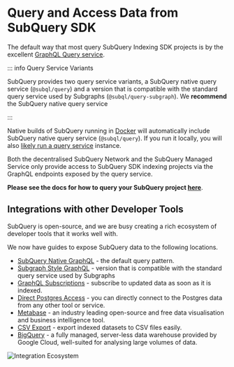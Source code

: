 # Query and Access Data from SubQuery SDK

The default way that most query SubQuery Indexing SDK projects is by the excellent [GraphQL Query service](./graphql.md).

::: info Query Service Variants

SubQuery provides two query service variants, a SubQuery native query service (`@subql/query`) and a version that is compatible with the standard query service used by Subgraphs (`@subql/query-subgraph`). We **recommend** the SubQuery native query service

:::

Native builds of SubQuery running in [Docker](../run.md#using-docker) will automatically include SubQuery native query service (`@subql/query`). If you run it locally, you will also [likely run a query service](../run.md#running-the-query-service) instance.

Both the decentralised SubQuery Network and the SubQuery Managed Service only provide access to SubQuery SDK indexing projects via the GraphQL endpoints exposed by the query service.

**Please see the docs for how to query your SubQuery project [here](./graphql.md)**.

## Integrations with other Developer Tools

SubQuery is open-source, and we are busy creating a rich ecosystem of developer tools that it works well with.

We now have guides to expose SubQuery data to the following locations.

- [SubQuery Native GraphQL](./graphql.md) - the default query pattern.
- [Subgraph Style GraphQL](./subgraph.md) - version that is compatible with the standard query service used by Subgraphs
- [GraphQL Subscriptions](./subscription.md) - subscribe to updated data as soon as it is indexed.
- [Direct Postgres Access](../run.md#connect-to-database) - you can directly connect to the Postgres data from any other tool or service.
- [Metabase](./other_tools/metabase.md) - an industry leading open-source and free data visualisation and business intelligence tool.
- [CSV Export](../references.md#csv-out-dir) - export indexed datasets to CSV files easily.
- [BigQuery](./other_tools/bigquery.md) - a fully managed, server-less data warehouse provided by Google Cloud, well-suited for analysing large volumes of data.

![Integration Ecosystem](/assets/img/run_publish/integration_ecosystem.png)
